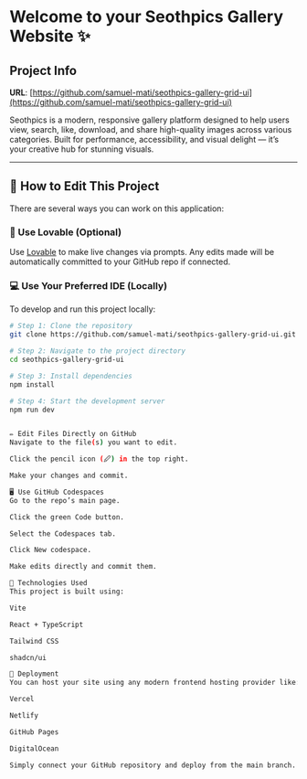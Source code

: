 # Welcome to your Seothpics Gallery Website ✨

## Project Info

**URL**: [https://github.com/samuel-mati/seothpics-gallery-grid-ui](https://github.com/samuel-mati/seothpics-gallery-grid-ui)

Seothpics is a modern, responsive gallery platform designed to help users view, search, like, download, and share high-quality images across various categories. Built for performance, accessibility, and visual delight — it’s your creative hub for stunning visuals.

---

## 🔧 How to Edit This Project

There are several ways you can work on this application:

### 🧠 Use Lovable (Optional)

Use [Lovable](https://lovable.dev) to make live changes via prompts. Any edits made will be automatically committed to your GitHub repo if connected.

### 💻 Use Your Preferred IDE (Locally)

To develop and run this project locally:

```sh
# Step 1: Clone the repository
git clone https://github.com/samuel-mati/seothpics-gallery-grid-ui.git

# Step 2: Navigate to the project directory
cd seothpics-gallery-grid-ui

# Step 3: Install dependencies
npm install

# Step 4: Start the development server
npm run dev


✏️ Edit Files Directly on GitHub
Navigate to the file(s) you want to edit.

Click the pencil icon (🖉) in the top right.

Make your changes and commit.

🖥️ Use GitHub Codespaces
Go to the repo’s main page.

Click the green Code button.

Select the Codespaces tab.

Click New codespace.

Make edits directly and commit them.

🧱 Technologies Used
This project is built using:

Vite

React + TypeScript

Tailwind CSS

shadcn/ui

🚀 Deployment
You can host your site using any modern frontend hosting provider like:

Vercel

Netlify

GitHub Pages

DigitalOcean

Simply connect your GitHub repository and deploy from the main branch.
